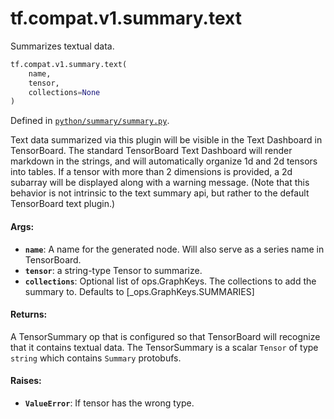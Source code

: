 <div itemscope itemtype="http://developers.google.com/ReferenceObject">
<meta itemprop="name" content="tf.compat.v1.summary.text" />
<meta itemprop="path" content="Stable" />
</div>

# tf.compat.v1.summary.text

Summarizes textual data.

``` python
tf.compat.v1.summary.text(
    name,
    tensor,
    collections=None
)
```



Defined in [`python/summary/summary.py`](/code/stable/tensorflow/python/summary/summary.py).

<!-- Placeholder for "Used in" -->

Text data summarized via this plugin will be visible in the Text Dashboard
in TensorBoard. The standard TensorBoard Text Dashboard will render markdown
in the strings, and will automatically organize 1d and 2d tensors into tables.
If a tensor with more than 2 dimensions is provided, a 2d subarray will be
displayed along with a warning message. (Note that this behavior is not
intrinsic to the text summary api, but rather to the default TensorBoard text
plugin.)

#### Args:


* <b>`name`</b>: A name for the generated node. Will also serve as a series name in
  TensorBoard.
* <b>`tensor`</b>: a string-type Tensor to summarize.
* <b>`collections`</b>: Optional list of ops.GraphKeys.  The collections to add the
  summary to.  Defaults to [_ops.GraphKeys.SUMMARIES]


#### Returns:

A TensorSummary op that is configured so that TensorBoard will recognize
that it contains textual data. The TensorSummary is a scalar `Tensor` of
type `string` which contains `Summary` protobufs.



#### Raises:


* <b>`ValueError`</b>: If tensor has the wrong type.
